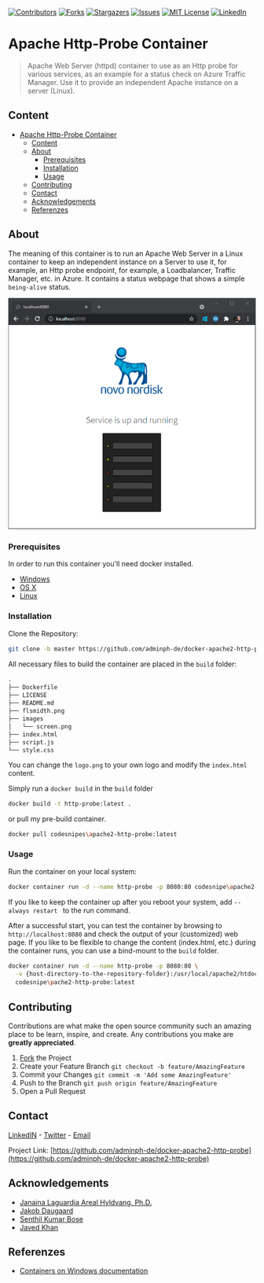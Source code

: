 <!--
*** To avoid retyping too much info. Do a search and replace for the following:
*** adminph-de, docker-apache2-http-probe, N00ky2010, patrick.hayo@flsmidth.com
-->

[![Contributors][contributors-shield]][contributors-url]
[![Forks][forks-shield]][forks-url]
[![Stargazers][stars-shield]][stars-url]
[![Issues][issues-shield]][issues-url]
[![MIT License][license-shield]][license-url]
[![LinkedIn][linkedin-shield]][linkedin-url] 

# Apache Http-Probe Container

> Apache Web Server (httpd) container to use as an Http probe for various services, as an example for a status check on Azure Traffic Manager. Use it to provide an independent Apache instance on a server (Linux).

<!-- CONTENT -->
## Content

- [Apache Http-Probe Container](#apache-http-probe-container)
  - [Content](#content)
  - [About](#about)
    - [Prerequisites](#prerequisites)
    - [Installation](#installation)
    - [Usage](#usage)
  - [Contributing](#contributing)
  - [Contact](#contact)
  - [Acknowledgements](#acknowledgements)
  - [Referenzes](#referenzes)


<!-- ABOUT THE PROJECT  -->
## About

The meaning of this container is to run an Apache Web Server in a Linux container to keep an independent instance on a Server to use it, for example, an Http probe endpoint, for example, a Loadbalancer, Traffic Manager, etc. in Azure. It contains a status webpage that shows a simple ``being-alive`` status.

![screenshot]


<!-- PREREQUISITES  -->
### Prerequisites

In order to run this container you'll need docker installed.

* [Windows](https://docs.docker.com/windows/started)
* [OS X](https://docs.docker.com/mac/started/)
* [Linux](https://docs.docker.com/linux/started/)

<!-- INSTALLATION  -->
### Installation

Clone the Repository:
```bash
git clone -b master https://github.com/adminph-de/docker-apache2-http-probe.git 
```

All necessary files to build the container are placed in the ```build``` folder:
```
.
├── Dockerfile
├── LICENSE
├── README.md
├── flsmidth.png
├── images
│   └── screen.png
├── index.html
├── script.js
└── style.css
```

You can change the ``logo.png`` to your own logo and modify the ``index.html`` content.

Simply run a ``docker build`` in the ``build`` folder
```bash
docker build -t http-probe:latest .
```

or pull my pre-build container.
```bash
docker pull codesnipes\apache2-http-probe:latest
```

<!-- USAGE  -->
### Usage

Run the container on your local system:
```bash
docker container run -d --name http-probe -p 8080:80 codesnipe\apache2-http-probe:latest
```

If you like to keep the container up after you reboot your system, add ``--always restart `` to the run command.

After a successful start, you can test the container by browsing to ``http://localhost:8080`` and check
the output of your (customized) web page. If you like to be flexible to change the content (index.html, etc.)
during the container runs, you can use a bind-mount to the ``build`` folder.

```bash
docker container run -d --name http-probe -p 8080:80 \
  -v {host-directory-to-the-repository-folder}:/usr/local/apache2/htdocs \
  codesnipe\pache2-http-probe:latest
```


<!-- CONTRIBUTING  -->
## Contributing

Contributions are what make the open source community such an amazing place to be learn, inspire, and create. 
Any contributions you make are **greatly appreciated**.

1. [Fork](https://docs.github.com/en/enterprise/2.13/user/articles/fork-a-repo) the Project
2. Create your Feature Branch `git checkout -b feature/AmazingFeature`
3. Commit your Changes `git commit -m 'Add some AmazingFeature'`
4. Push to the Branch `git push origin feature/AmazingFeature`
5. Open a Pull Request


<!-- CONTACT -->
## Contact

[LinkedIN](https://www.linkedin.com/in/patrickhayo/?locale=en_US) - [Twitter](https://twitter.com/N00ky2010) - [Email](patrick.hayo@flsmidth.com)

Project Link: [https://github.com/adminph-de/docker-apache2-http-probe](https://github.com/adminph-de/docker-apache2-http-probe)


<!-- ACKNOWLAGEMENTS -->
## Acknowledgements

* [Janaina Laguardia Areal Hyldvang, Ph.D.](https://www.linkedin.com/in/janainahyldvang/)
* [Jakob Daugaard](https://www.linkedin.com/in/jakobdaugaard/?locale=en_US)
* [Senthil Kumar Bose](https://www.linkedin.com/in/senthil-kumar-bose-6900582/)
* [Javed Khan](https://www.linkedin.com/in/javed-khan-674863164/)


<!-- REFERENZES -->
## Referenzes

* [Containers on Windows documentation](https://docs.microsoft.com/en-us/virtualization/windowscontainers/)


<!-- MARKDOWN LINKS & IMAGES -->
<!-- https://www.markdownguide.org/basic-syntax/#reference-style-links -->
[bug-report]: https://github.com/adminph-de/docker-apache2-http-probe/issues
[Request Feature]:https://github.com/adminph-de/docker-apache2-http-probe/issues
[contributors-shield]: https://img.shields.io/github/contributors/adminph-de/docker-apache2-http-probe.svg?style=flat-square
[contributors-url]: https://github.com/adminph-de/docker-apache2-http-probe/graphs/contributors
[forks-shield]: https://img.shields.io/github/forks/adminph-de/docker-apache2-http-probe.svg?style=flat-square
[forks-url]: https://github.com/adminph-de/docker-apache2-http-probe/network/members
[stars-shield]: https://img.shields.io/github/stars/adminph-de/docker-apache2-http-probe?style=flat-square
[stars-url]: https://github.com/adminph-de/docker-apache2-http-probe/stargazers
[issues-shield]: https://img.shields.io/github/issues/adminph-de/docker-apache2-http-probe.svg?style=flat-square
[issues-url]: https://github.com/adminph-de/docker-apache2-http-probe/issues
[license-shield]: https://img.shields.io/github/license/adminph-de/docker-apache2-http-probe.svg?style=flat-square
[license-url]: https://github.com/adminph-de/docker-apache2-http-probe/blob/master/LICENSE
[linkedin-shield]: https://img.shields.io/badge/-LinkedIn-black.svg?style=flat-square&logo=linkedin&colorB=555
[linkedin-url]: https://www.linkedin.com/in/patrickhayo/?locale=en_US
[screenshot]: https://github.com/adminph-de/docker-apache2-http-probe/blob/main/images/screen.png
